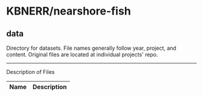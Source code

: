 # KBNERR/nearshore-fish
## data
Directory for datasets. File names generally follow year, project, and content. Original files are located at individual projects' repo.


***
Description of Files

Name                                    | Description
----------------------------------------|--------------------------------

